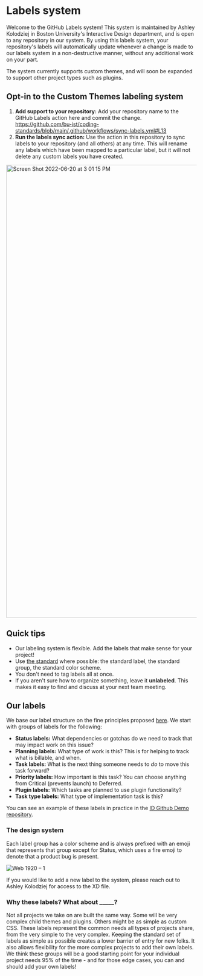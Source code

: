 # Labels system
Welcome to the GitHub Labels system! This system is maintained by Ashley Kolodziej in Boston University's Interactive Design department, and is open to any repository in our system. By using this labels system, your repository's labels will automatically update whenever a change is made to our labels system in a non-destructive manner, without any additional work on your part.

The system currently supports custom themes, and will soon be expanded to support other project types such as plugins.

## Opt-in to the Custom Themes labeling system
1. **Add support to your repository:** Add your repository name to the GitHub Labels action here and commit the change. https://github.com/bu-ist/coding-standards/blob/main/.github/workflows/sync-labels.yml#L13
2. **Run the labels sync action:** Use the action in this repository to sync labels to your repository (and all others) at any time. This will rename any labels which have been mapped to a particular label, but it will not delete any custom labels you have created.
<img width="1197" alt="Screen Shot 2022-06-20 at 3 01 15 PM" src="https://user-images.githubusercontent.com/1828613/174664366-6d2e52bd-23a0-45a5-a04c-86cdc48717eb.png">

## Quick tips

* Our labeling system is flexible. Add the labels that make sense for your project!
* Use [the standard](#the-design-system) where possible: the standard label, the standard group, the standard color scheme.
* You don't need to tag labels all at once.
* If you aren't sure how to organize something, leave it **unlabeled**. This makes it easy to find and discuss at your next team meeting.

## Our labels

We base our label structure on the fine principles proposed [here](https://medium.com/@dave_lunny/sane-github-labels-c5d2e6004b63). We start with groups of labels for the following:

- **Status labels:** What dependencies or gotchas do we need to track that may impact work on this issue?
- **Planning labels:** What type of work is this? This is for helping to track what is billable, and when.
- **Task labels:** What is the next thing someone needs to _do_ to move this task forward?
- **Priority labels:** How important is this task? You can choose anything from Critical (prevents launch) to Deferred.
- **Plugin labels:** Which tasks are planned to use plugin functionality?
- **Task type labels:** What type of implementation task is this?

You can see an example of these labels in practice in the [ID Github Demo repository](https://github.com/bu-ist/id-github-demo/issues).

### The design system

Each label group has a color scheme and is always prefixed with an emoji that represents that group except for Status, which uses a fire emoji to denote that a product bug is present.

![Web 1920 – 1](https://user-images.githubusercontent.com/1828613/174879001-a13738d7-b472-4793-9eb3-7b1ad15e6876.png)

If you would like to add a new label to the system, please reach out to Ashley Kolodziej for access to the XD file.

### Why these labels? What about _____?

Not all projects we take on are built the same way. Some will be very complex child themes and plugins. Others might be as simple as custom CSS. These labels represent the common needs all types of projects share, from the very simple to the very complex. Keeping the standard set of labels as simple as possible creates a lower barrier of entry for new folks. It also allows flexibility for the more complex projects to add their own labels. We think these groups will be a good starting point for your individual project needs 95% of the time - and for those edge cases, you can and should add your own labels!
